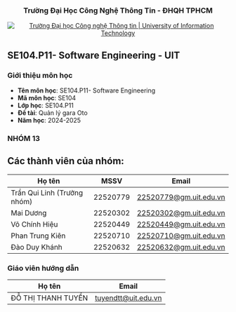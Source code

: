 
<h3 align="center" font-size= 14px;><b>Trường Đại Học Công Nghệ Thông Tin - ĐHQH TPHCM</b></h3>
<p align="center">
  <a href="https://www.uit.edu.vn/" title="Trường Đại học Công nghệ Thông tin" style="border: 5;">
    <img src="https://i.imgur.com/WmMnSRt.png" alt="Trường Đại học Công nghệ Thông tin | University of Information Technology">
  </a>
</p>




## **SE104.P11- Software Engineering - UIT**

### Giới thiệu môn học
<a name="gioithieumonhoc"></a>
* **Tên môn học**: SE104.P11- Software Engineering
* **Mã môn học**: SE104
* **Lớp học**: SE104.P11
* **Đề tài**: Quản lý gara Oto
* **Năm học**: 2024-2025

### NHÓM 13
## Các thành viên của nhóm:
Họ tên | MSSV | Email |
--- | --- | -- |
Trần Qui Linh (Trưởng nhóm) | 22520779 | 22520779@gm.uit.edu.vn |
Mai Dương	| 22520302 | 22520302@gm.uit.edu.vn |
Võ Chính Hiệu |	22520449 | 22520449@gm.uit.edu.vn |
Phan Trung Kiên	| 22520710 | 22520710@gm.uit.edu.vn |
Đào Duy Khánh	| 22520632 | 22520632@gm.uit.edu.vn |


### Giáo viên hướng dẫn

Họ tên | Email
--- | --- 
ĐỖ THỊ THANH TUYỀN | tuyendtt@uit.edu.vn
